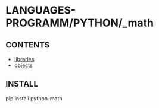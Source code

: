 # LANGUAGES-PROGRAMM/PYTHON/_math

## CONTENTS  
*	[libraries](libraries.md)  
*	[objects](objects.md)  

## INSTALL
pip install python-math



























